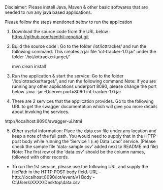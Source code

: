 Disclaimer:
 Please install Java, Maven & other basic softwares that are needed to run any java based applications.

Please follow the steps mentioned below to run the application
1) Download the source code from the URL below :
https://github.com/senthil-repo/iot.git

2) Build the source code : Go to the folder /iot/iottracker/ and run the following command. This creates a jar file 'iot-tracker-1.0.jar' under the folder '/iot/iottracker/target/'
	
	mvn clean install
	
3) Run the application & start the service: Go to the folder '/iot/iottracker/target/', and run the following command
Note: If you are running any other applications underport 8090, please change the port below.
	java -jar -Dserver.port=8090 iot-tracker-1.0.jar

4) There are 2 services that the application provides.
Go to the following URL to get the swagger documentation which will give you more details about invoking the services.

http://localhost:8090/swagger-ui.html

5) Other useful information:
 Place the data.csv file under any location and keep a note of the full path. You would need to supply that in the HTTP post body while running the 'Service 1 (i.e) Data Load' service. (Please check the sample file 'data-sample.csv' added next to README.md file)
 Note: The first row of the 'data.csv' should be the column names, followed with other records.

- To run the 1st service, please use the following URL and supply the filePath in the HTTP POST body field.
URL - http://localhost:8090/iot/event/v1
Body - C:\Users\XXXX\Desktop\data.csv

